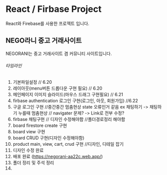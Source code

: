 # React / Firbase Project
React와 Firebase를 사용한 프로젝트 입니다.

## NEGO라니 중고 거래사이트
NEGORANI는 중고 거래사이트 겸 커뮤니티 사이트입니다.

###### 타임라인
1. 기본파일설정 // 6.20
2. 레이아웃(menu버튼 드롭다운 구현 필요) // 6.20
3. 메인페이지 이미지 슬라이드(마우스 드래그 구현필요) // 6.21
4. firbase authentication 로그인 구현(로그인, 아웃, 회원가입) //6.22
5. 구글 로그인 구현
//중간중간 멈춤현상 state 오류인거 같음 ex 채팅하기 -> 채팅하기 누를때 멈춤현상 // navigater 문제? -> Link로 전부 수정?
6. firbase 채팅구현 // 디자인 수정해야함
//폴더경로정리 해야함
7. board firestore create 구현
8. board view 구현
9. board CRUD 구현(디자인 수정해야함)
10. product main, view, cart, crud 구현
//디자인, 디테일 잡기
11. 디자인 수정 완료
12. 배포 완료 (https://negorani-aa22c.web.app/)
13. 폴더 정리 및 주석 정리
14.
